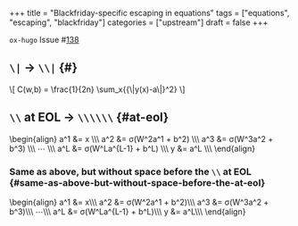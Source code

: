 +++
title = "Blackfriday-specific escaping in equations"
tags = ["equations", "escaping", "blackfriday"]
categories = ["upstream"]
draft = false
+++

`ox-hugo` Issue #[138](https://github.com/kaushalmodi/ox-hugo/issues/138)


## `\|` → `\\|` {#}

\\[
C(w,b) = \frac{1}{2n} \sum\_x{{\\|y(x)-a\\|}^2}
\\]


## `\\` at EOL → `\\\\\\` {#at-eol}

\begin{align}
a^1  &= x \\\\\\
a^2  &=  σ(W^2a^1 + b^2) \\\\\\
a^3  &=  σ(W^3a^2 + b^3) \\\\\\
⋯ \\\\\\
a^L  &= σ(W^La^{L-1} + b^L) \\\\\\
y  &= a^L \\\\\\
\end{align}


### Same as above, but without space before the `\\` at EOL {#same-as-above-but-without-space-before-the-at-eol}

\begin{align}
a^1  &= x\\\\\\
a^2  &=  σ(W^2a^1 + b^2)\\\\\\
a^3  &=  σ(W^3a^2 + b^3)\\\\\\
⋯\\\\\\
a^L  &= σ(W^La^{L-1} + b^L)\\\\\\
y  &= a^L\\\\\\
\end{align}
